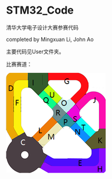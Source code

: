 # STM32_Code
清华大学电子设计大赛参赛代码

completed by Mingxuan Li, John Ao

主要代码见User文件夹。

比赛赛道：

![image](https://github.com/kxxs/STM32_Code/blob/master/Map.bmp?raw=true)